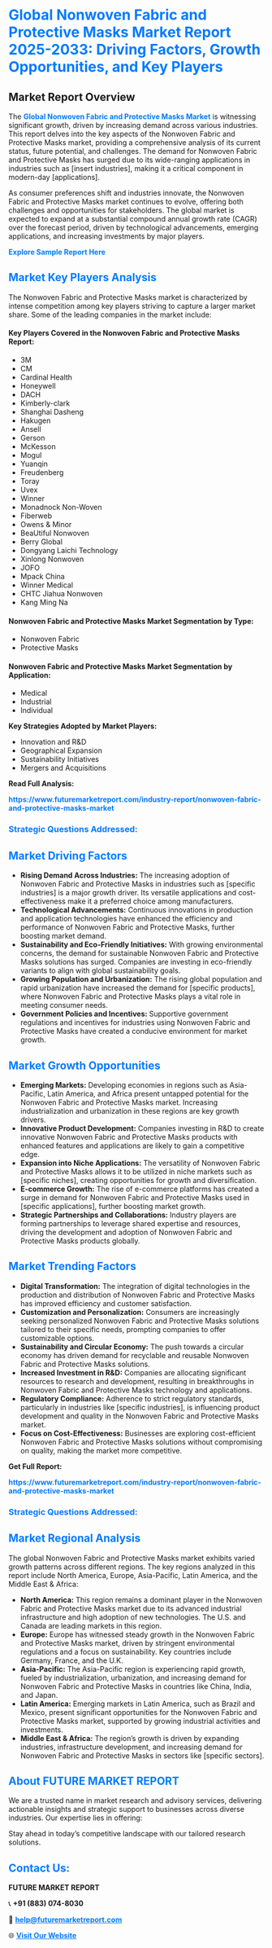 <h1 style="color: #007BFF;">Global Nonwoven Fabric and Protective Masks Market Report 2025-2033: Driving Factors, Growth Opportunities, and Key Players</h1>

<section id="overview">
<h2>Market Report Overview</h2>
<p>The <a href="https://www.futuremarketreport.com/industry-report/nonwoven-fabric-and-protective-masks-market" style="color: #007BFF; text-decoration: none;"><strong>Global Nonwoven Fabric and Protective Masks Market</strong></a> is witnessing significant growth, driven by increasing demand across various industries. This report delves into the key aspects of the Nonwoven Fabric and Protective Masks market, providing a comprehensive analysis of its current status, future potential, and challenges. The demand for Nonwoven Fabric and Protective Masks has surged due to its wide-ranging applications in industries such as [insert industries], making it a critical component in modern-day [applications].</p>
<p>As consumer preferences shift and industries innovate, the Nonwoven Fabric and Protective Masks market continues to evolve, offering both challenges and opportunities for stakeholders. The global market is expected to expand at a substantial compound annual growth rate (CAGR) over the forecast period, driven by technological advancements, emerging applications, and increasing investments by major players.</p>
</section>

<section id="overview">
<p><a href="https://www.futuremarketreport.com/request-sample/reportId=78114" style="color: #007BFF; text-decoration: none;"><strong>Explore Sample Report Here</strong></a></p>
</section>

<section id="key-players">
<h2 style="color: #007BFF;">Market Key Players Analysis</h2>
<p>The Nonwoven Fabric and Protective Masks market is characterized by intense competition among key players striving to capture a larger market share. Some of the leading companies in the market include:</p>
<h4>Key Players Covered in the Nonwoven Fabric and Protective Masks Report:</h4>
<ul><li>3M</li><li>CM</li><li>Cardinal Health</li><li>Honeywell</li><li>DACH</li><li>Kimberly-clark</li><li>Shanghai Dasheng</li><li>Hakugen</li><li>Ansell</li><li>Gerson</li><li>McKesson</li><li>Mogul</li><li>Yuanqin</li><li>Freudenberg</li><li>Toray</li><li>Uvex</li><li>Winner</li><li>Monadnock Non-Woven</li><li>Fiberweb</li><li>Owens &amp; Minor</li><li>BeaUtiful Nonwoven</li><li>Berry Global</li><li>Dongyang Laichi Technology</li><li>Xinlong Nonwoven</li><li>JOFO</li><li>Mpack China</li><li>Winner Medical</li><li>CHTC Jiahua Nonwoven</li><li>Kang Ming Na</li></ul>
<h4>Nonwoven Fabric and Protective Masks Market Segmentation by Type:</h4>
<ul><li>Nonwoven Fabric</li><li>Protective Masks</li></ul>

<h4>Nonwoven Fabric and Protective Masks Market Segmentation by Application:</h4>
<ul><li>Medical</li><li>Industrial</li><li>Individual</li></ul>
<p><strong>Key Strategies Adopted by Market Players:</strong></p>
<ul>
<li>Innovation and R&D</li>
<li>Geographical Expansion</li>
<li>Sustainability Initiatives</li>
<li>Mergers and Acquisitions</li>
</ul>
</section>

<section>
<p><strong>Read Full Analysis: </strong></p><a href="https://www.futuremarketreport.com/industry-report/nonwoven-fabric-and-protective-masks-market" style="color: #007BFF; text-decoration: none;"><strong>https://www.futuremarketreport.com/industry-report/nonwoven-fabric-and-protective-masks-market</strong></a>
<h3 style="color: #007BFF;">Strategic Questions Addressed:</h3>
</section>

<section id="driving-factors">
<h2 style="color: #007BFF;">Market Driving Factors</h2>
<ul>
<li><strong>Rising Demand Across Industries:</strong> The increasing adoption of Nonwoven Fabric and Protective Masks in industries such as [specific industries] is a major growth driver. Its versatile applications and cost-effectiveness make it a preferred choice among manufacturers.</li>
<li><strong>Technological Advancements:</strong> Continuous innovations in production and application technologies have enhanced the efficiency and performance of Nonwoven Fabric and Protective Masks, further boosting market demand.</li>
<li><strong>Sustainability and Eco-Friendly Initiatives:</strong> With growing environmental concerns, the demand for sustainable Nonwoven Fabric and Protective Masks solutions has surged. Companies are investing in eco-friendly variants to align with global sustainability goals.</li>
<li><strong>Growing Population and Urbanization:</strong> The rising global population and rapid urbanization have increased the demand for [specific products], where Nonwoven Fabric and Protective Masks plays a vital role in meeting consumer needs.</li>
<li><strong>Government Policies and Incentives:</strong> Supportive government regulations and incentives for industries using Nonwoven Fabric and Protective Masks have created a conducive environment for market growth.</li>
</ul>
</section>

<section id="growth-opportunities">
<h2 style="color: #007BFF;">Market Growth Opportunities</h2>
<ul>
<li><strong>Emerging Markets:</strong> Developing economies in regions such as Asia-Pacific, Latin America, and Africa present untapped potential for the Nonwoven Fabric and Protective Masks market. Increasing industrialization and urbanization in these regions are key growth drivers.</li>
<li><strong>Innovative Product Development:</strong> Companies investing in R&D to create innovative Nonwoven Fabric and Protective Masks products with enhanced features and applications are likely to gain a competitive edge.</li>
<li><strong>Expansion into Niche Applications:</strong> The versatility of Nonwoven Fabric and Protective Masks allows it to be utilized in niche markets such as [specific niches], creating opportunities for growth and diversification.</li>
<li><strong>E-commerce Growth:</strong> The rise of e-commerce platforms has created a surge in demand for Nonwoven Fabric and Protective Masks used in [specific applications], further boosting market growth.</li>
<li><strong>Strategic Partnerships and Collaborations:</strong> Industry players are forming partnerships to leverage shared expertise and resources, driving the development and adoption of Nonwoven Fabric and Protective Masks products globally.</li>
</ul>
</section>

<section id="trending-factors">
<h2 style="color: #007BFF;">Market Trending Factors</h2>
<ul>
<li><strong>Digital Transformation:</strong> The integration of digital technologies in the production and distribution of Nonwoven Fabric and Protective Masks has improved efficiency and customer satisfaction.</li>
<li><strong>Customization and Personalization:</strong> Consumers are increasingly seeking personalized Nonwoven Fabric and Protective Masks solutions tailored to their specific needs, prompting companies to offer customizable options.</li>
<li><strong>Sustainability and Circular Economy:</strong> The push towards a circular economy has driven demand for recyclable and reusable Nonwoven Fabric and Protective Masks solutions.</li>
<li><strong>Increased Investment in R&D:</strong> Companies are allocating significant resources to research and development, resulting in breakthroughs in Nonwoven Fabric and Protective Masks technology and applications.</li>
<li><strong>Regulatory Compliance:</strong> Adherence to strict regulatory standards, particularly in industries like [specific industries], is influencing product development and quality in the Nonwoven Fabric and Protective Masks market.</li>
<li><strong>Focus on Cost-Effectiveness:</strong> Businesses are exploring cost-efficient Nonwoven Fabric and Protective Masks solutions without compromising on quality, making the market more competitive.</li>
</ul>
</section>

<section>
<p><strong>Get Full Report: </strong></p><a href="https://www.futuremarketreport.com/industry-report/nonwoven-fabric-and-protective-masks-market" style="color: #007BFF; text-decoration: none;"><strong>https://www.futuremarketreport.com/industry-report/nonwoven-fabric-and-protective-masks-market</strong></a>
<h3 style="color: #007BFF;">Strategic Questions Addressed:</h3>
</section>


<section id="regional-analysis">
<h2 style="color: #007BFF;">Market Regional Analysis</h2>
<p>The global Nonwoven Fabric and Protective Masks market exhibits varied growth patterns across different regions. The key regions analyzed in this report include North America, Europe, Asia-Pacific, Latin America, and the Middle East & Africa:</p>
<ul>
<li><strong>North America:</strong> This region remains a dominant player in the Nonwoven Fabric and Protective Masks market due to its advanced industrial infrastructure and high adoption of new technologies. The U.S. and Canada are leading markets in this region.</li>
<li><strong>Europe:</strong> Europe has witnessed steady growth in the Nonwoven Fabric and Protective Masks market, driven by stringent environmental regulations and a focus on sustainability. Key countries include Germany, France, and the U.K.</li>
<li><strong>Asia-Pacific:</strong> The Asia-Pacific region is experiencing rapid growth, fueled by industrialization, urbanization, and increasing demand for Nonwoven Fabric and Protective Masks in countries like China, India, and Japan.</li>
<li><strong>Latin America:</strong> Emerging markets in Latin America, such as Brazil and Mexico, present significant opportunities for the Nonwoven Fabric and Protective Masks market, supported by growing industrial activities and investments.</li>
<li><strong>Middle East & Africa:</strong> The region’s growth is driven by expanding industries, infrastructure development, and increasing demand for Nonwoven Fabric and Protective Masks in sectors like [specific sectors].</li>
</ul>
</section>

<footer>
<h2 style="color: #007BFF;">About FUTURE MARKET REPORT</h2>
<p>We are a trusted name in market research and advisory services, delivering actionable insights and strategic support to businesses across diverse industries. Our expertise lies in offering:</p>

<p>Stay ahead in today’s competitive landscape with our tailored research solutions.</p>

<h2 style="color: #007BFF;">Contact Us:</h2>
<p><strong>FUTURE MARKET REPORT</strong></p>
<p>📞 <strong>+91 (883) 074-8030</strong></p>
<p>📧 <strong><a href="mailto:help@futuremarketreport.com" style="color: #007BFF;">help@futuremarketreport.com</a></strong></p>
<p>🌐 <strong><a href="https://www.futuremarketreport.com/" style="color: #007BFF;">Visit Our Website</a></strong></p>
</footer>